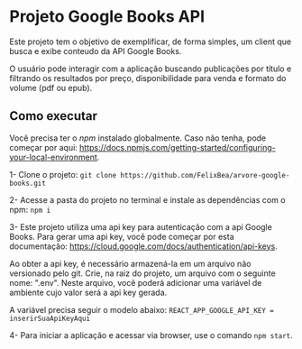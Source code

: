 # Projeto Google Books API

Este projeto tem o objetivo de exemplificar, de forma simples, um client
que busca e exibe conteudo da API Google Books.

O usuário pode interagir com a aplicação buscando publicações por título
e filtrando os resultados por preço, disponibilidade para venda e
formato do volume (pdf ou epub).

## Como executar

Você precisa ter o _npm_ instalado globalmente. Caso não tenha, pode começar por aqui: https://docs.npmjs.com/getting-started/configuring-your-local-environment.

1- Clone o projeto:
`git clone https://github.com/FelixBea/arvore-google-books.git`

2- Acesse a pasta do projeto no terminal e instale as dependências com o npm:
`npm i`

3- Este projeto utiliza uma api key para autenticação com a api Google Books.
Para gerar uma api key, você pode começar por esta documentação: https://cloud.google.com/docs/authentication/api-keys.

Ao obter a api key, é necessário armazená-la em um arquivo não versionado pelo git.
Crie, na raiz do projeto, um arquivo com o seguinte nome: ".env".
Neste arquivo, você poderá adicionar uma variável de ambiente cujo valor
será a api key gerada.

A variável precisa seguir o modelo abaixo:
`REACT_APP_GOOGLE_API_KEY = inserirSuaApiKeyAqui`

4- Para iniciar a aplicação e acessar via browser, use o comando `npm start`.
